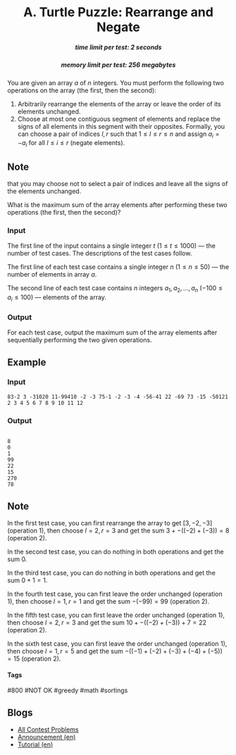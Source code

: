 <h1 style='text-align: center;'> A. Turtle Puzzle: Rearrange and Negate</h1>

<h5 style='text-align: center;'>time limit per test: 2 seconds</h5>
<h5 style='text-align: center;'>memory limit per test: 256 megabytes</h5>

You are given an array $a$ of $n$ integers. You must perform the following two operations on the array (the first, then the second):

1. Arbitrarily rearrange the elements of the array or leave the order of its elements unchanged.
2. Choose at most one contiguous segment of elements and replace the signs of all elements in this segment with their opposites. Formally, you can choose a pair of indices $l, r$ such that $1 \le l \le r \le n$ and assign $a_i = -a_i$ for all $l \le i \le r$ (negate elements). 
## Note

 that you may choose not to select a pair of indices and leave all the signs of the elements unchanged.

What is the maximum sum of the array elements after performing these two operations (the first, then the second)?

### Input

The first line of the input contains a single integer $t$ ($1 \le t \le 1000$) — the number of test cases. The descriptions of the test cases follow.

The first line of each test case contains a single integer $n$ ($1 \le n \le 50$) — the number of elements in array $a$. 

The second line of each test case contains $n$ integers $a_1, a_2, \ldots, a_n$ ($-100 \le a_i \le 100$) — elements of the array.

### Output

For each test case, output the maximum sum of the array elements after sequentially performing the two given operations.

## Example

### Input


```text
83-2 3 -31020 11-99410 -2 -3 75-1 -2 -3 -4 -56-41 22 -69 73 -15 -50121 2 3 4 5 6 7 8 9 10 11 12
```
### Output

```text

8
0
1
99
22
15
270
78

```
## Note

In the first test case, you can first rearrange the array to get $[3,-2,-3]$ (operation 1), then choose $l = 2, r = 3$ and get the sum $3 + -((-2) + (-3)) = 8$ (operation 2).

In the second test case, you can do nothing in both operations and get the sum $0$.

In the third test case, you can do nothing in both operations and get the sum $0 + 1 = 1$.

In the fourth test case, you can first leave the order unchanged (operation 1), then choose $l = 1, r = 1$ and get the sum $-(-99) = 99$ (operation 2).

In the fifth test case, you can first leave the order unchanged (operation 1), then choose $l = 2, r = 3$ and get the sum $10 + -((-2) + (-3)) + 7 = 22$ (operation 2).

In the sixth test case, you can first leave the order unchanged (operation 1), then choose $l = 1, r = 5$ and get the sum $-((-1)+(-2)+(-3)+(-4)+(-5))=15$ (operation 2).



#### Tags 

#800 #NOT OK #greedy #math #sortings 

## Blogs
- [All Contest Problems](../Codeforces_Round_929_(Div._3).md)
- [Announcement (en)](../blogs/Announcement_(en).md)
- [Tutorial (en)](../blogs/Tutorial_(en).md)
